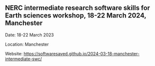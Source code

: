 ## NERC intermediate research software skills for Earth sciences workshop, 18-22 March 2024, Manchester

Date: 18-22 March 2023

Location: Manchester

Website: https://softwaresaved.github.io/2024-03-18-manchester-intermediate-swc/

